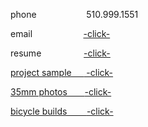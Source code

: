 phone
&emsp;&emsp;&emsp;&emsp;  &nbsp; &nbsp;  510.999.1551
 
 email
&emsp;&emsp;&emsp;&nbsp; &nbsp;&nbsp;&nbsp; &nbsp;&nbsp;&nbsp;<a href="mailto:bharat_nair@hotmail.com">-click-</a><br>

resume
 &nbsp;&emsp;&emsp;&emsp;&emsp; <a href="RESUME SUM.pdf" download target="_blank">  -click-
 
project sample
&nbsp;&nbsp;&nbsp;&nbsp;<a href="Web Projects Save That Spot.pdf"  target="_blank">  -click-
 
 
35mm photos
&nbsp; &nbsp;&nbsp;&nbsp; <a href="Web Photos.pdf"  target="_blank">  -click-
 
bicycle builds
&nbsp;&nbsp;&nbsp; &nbsp;&nbsp; <a href="Resume Bicycles.pdf"  target="_blank">  -click-

